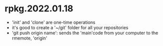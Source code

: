 # rpkg.2022.01.18

- 'init' and 'clone' are one-time operations
- it's good to create a '~/git' folder for all your repositories
- 'git push origin name': sends the 'main'code from your computer to the rmemote, 'origin' 
